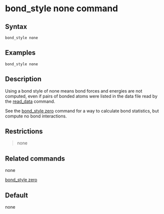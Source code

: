# bond_style none command

## Syntax

``` LAMMPS
bond_style none
```

## Examples

``` LAMMPS
bond_style none
```

## Description

Using a bond style of none means bond forces and energies are not
computed, even if pairs of bonded atoms were listed in the data file
read by the [read_data](read_data) command.

See the [bond_style zero](bond_zero) command for a way to calculate bond
statistics, but compute no bond interactions.

## Restrictions

> none

## Related commands

none

[bond_style zero](bond_zero)

## Default

none
